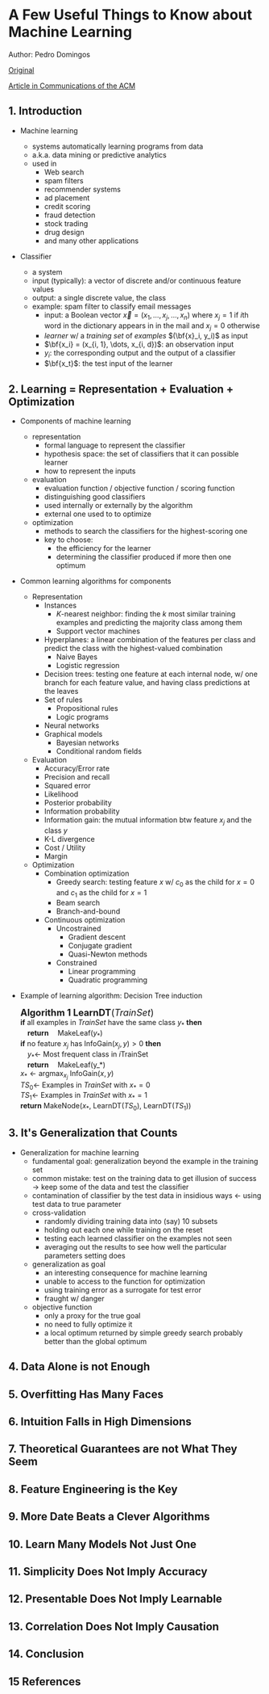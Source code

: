 # A Few Useful Things to Know about Machine Learning

Author: Pedro Domingos

[Original](https://tinyurl.com/y4fz3jja)

[Article in Communications of the ACM](https://tinyurl.com/kcd5ztd)


## 1. Introduction

+ Machine learning
  + systems automatically learning programs from data
  + a.k.a. data mining or predictive analytics
  + used in 
    + Web search
    + spam filters
    + recommender systems
    + ad placement
    + credit scoring
    + fraud detection
    + stock trading
    + drug design
    + and many other applications

+ Classifier
  + a system
  + input (typically): a vector of discrete and/or continuous feature values
  + output: a single discrete value, the class
  + example: spam filter to classify email messages
    + input: a Boolean vector $\vec{x} = (x_1, \dots, x_j, \dots, x_n)$ where $x_j = 1$ if $i$th word in the dictionary appears in in the mail and $x_j = 0$ otherwise
    + _learner_ w/ a _training set_ of _examples_ $(\bf{x}_i, y_i)$ as input
    + $\bf{x_i} = (x_{i, 1}, \dots, x_{i, d})$: an observation input
    + $y_i$: the corresponding output and the output of a classifier
    + $\bf{x_t}$:  the test input of the learner


## 2. Learning = Representation + Evaluation + Optimization

+ Components of machine learning
  + representation
    + formal language to represent the classifier
    + hypothesis space: the set of classifiers that it can possible learner
    + how to represent the inputs
  + evaluation
    + evaluation function / objective function / scoring function
    + distinguishing good classifiers
    + used internally or externally by the algorithm
    + external one used to to optimize
  + optimization
    + methods to search the classifiers for the highest-scoring one
    + key to choose:
      + the efficiency for the learner
      + determining the classifier produced if more then one optimum

+ Common learning algorithms for components
  + Representation
    + Instances
      + $K$-nearest neighbor: finding the $k$ most similar training examples and predicting the majority class among them
      + Support vector machines
    + Hyperplanes: a linear combination of the features per class and predict the class with the highest-valued combination
      + Naive Bayes
      + Logistic regression
    + Decision trees: testing one feature at each internal node, w/ one branch for each feature value, and having class predictions at the leaves
    + Set of rules
      + Propositional rules
      + Logic programs
    + Neural networks
    + Graphical models
      + Bayesian networks
      + Conditional random fields
  + Evaluation
    + Accuracy/Error rate
    + Precision and recall
    + Squared error
    + Likelihood
    + Posterior probability
    + Information probability
    + Information gain: the mutual information btw feature $x_j$ and the class $y$
    + K-L divergence
    + Cost / Utility
    + Margin
  + Optimization
    + Combination optimization
      + Greedy search: testing feature $x$ w/ $c_0$ as the child for $x = 0$ and $c_1$ as the child for $x = 1$
      + Beam search
      + Branch-and-bound
    + Continuous optimization
      + Uncostrained
        + Gradient descent
        + Conjugate gradient
        + Quasi-Newton methods
      + Constrained
        + Linear programming
        + Quadratic programming

+ Example of learning algorithm: Decision Tree induction

  <span style="font-size: 1.3em; padding-bottom: 2.0em;"><b>Algorithm 1 LearnDT</b>(<i>TrainSet</i>)</span><br/>
  <b>if</b> all examples in <i>TrainSet</i> have the same class $y_*$ <b>then</b><br/>
  <b style="padding: 1em;">return</b> MakeLeaf($y_*$)<br/>
  <b>if</b> no feature $x_j$ has InfoGain($x_j, y) > 0$ <b> then</b><br/>
  <span style="padding: 1em;">$y_* \gets$ Most frequent class in $i$TrainSet</i><br/>
  <b style="padding: 1em;">return</b> MakeLeaf(y_*)<br/>
  $x_* \gets {\operatorname{argmax}}_{x_j}$ InfoGain($x, y$)<br/>
  $TS_0 \gets$ Examples in $TrainSet$ with $x_* = 0$<br/>
  $TS_1 \gets$ Examples in $TrainSet$ with $x_* = 1$<br/>
  <b>return</b> MakeNode($x_*$, LearnDT($TS_0$), LearnDT($TS_1$))


## 3. It's Generalization that Counts

+ Generalization for machine learning
  + fundamental goal: generalization beyond the example in the training set
  + common mistake: test on the training data to get illusion of success $\to$ keep some of the data and test the classifier
  + contamination of classifier by the test data in insidious ways $\gets$ using test data to true parameter
  + cross-validation
    + randomly dividing training data into (say) 10 subsets
    + holding out each one while training on the reset
    + testing each learned classifier on the examples not seen
    + averaging out the results to see how well the particular parameters setting does
  + generalization as goal
    + an interesting consequence for machine learning
    + unable to access to the function for optimization
    + using training error as a surrogate for test error
    + fraught w/ danger
  + objective function
    + only a proxy for the true goal
    + no need to fully optimize it
    + a local optimum returned by simple greedy search probably better than the global optimum

## 4. Data Alone is not Enough




## 5. Overfitting Has Many Faces




## 6. Intuition Falls in High Dimensions





## 7. Theoretical Guarantees are not What They Seem




## 8. Feature Engineering is the Key




## 9. More Date Beats a Clever Algorithms




## 10. Learn Many Models Not Just One




## 11. Simplicity Does Not Imply Accuracy




## 12. Presentable Does Not Imply Learnable




## 13. Correlation Does Not Imply Causation



## 14. Conclusion 



## 15 References





